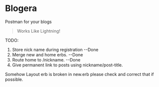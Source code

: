 Blogera
=======

Postman for your blogs

> Works Like Lightning!

TODO:
1) Store nick name during registration --Done
2) Merge new and home erbs. --Done
3) Route home to /nickname. --Done
4) Give permanent link to posts using nickname/post-title.

Somehow Layout erb is broken in new.erb please check and correct that if possible.

